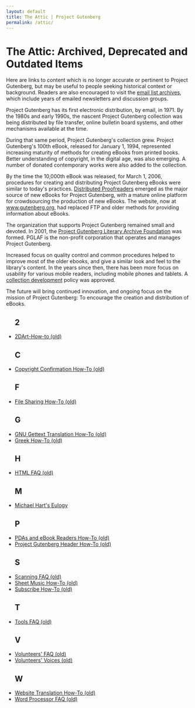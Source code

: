 ```yaml
---
layout: default
title: The Attic | Project Gutenberg
permalink: /attic/
---
```


The Attic: Archived, Deprecated and Outdated Items
==================================================

Here are links to content which is no longer accurate or pertinent to Project Gutenberg, but may be useful to people seeking historical context or background. Readers are also encouraged to visit the [email list archives](https://lists.pglaf.org), which include years of emailed newsletters and discussion groups.

Project Gutenberg has its first electronic distribution, by email, in 1971. By the 1980s and early 1990s, the nascent Project Gutenberg collection was being distributed by file transfer, online bulletin board systems, and other mechanisms available at the time.

During that same period, Project Gutenberg's collection grew. Project Gutenberg's 100th eBook, released for January 1, 1994, represented increasing maturity of methods for creating eBooks from printed books. Better understanding of copyright, in the digital age, was also emerging. A number of donated contemporary works were also added to the collection.

By the time the 10,000th eBook was released, for March 1, 2006, procedures for creating and distributing Project Gutenberg eBooks were similar to today's practices. [Distributed Proofreaders](https://www.pgdp.net) emerged as the major source of new eBooks for Project Gutenberg, with a mature online platform for crowdsourcing the production of new eBooks. The website, now at www.gutenberg.org, had replaced FTP and older methods for providing information about eBooks. 

The organization that supports Project Gutenberg remained small and devoted. In 2001, the [Project Gutenberg Literary Archive Foundation](https://www.pglaf.org) was formed. PGLAF is the non-profit corporation that operates and manages Project Gutenberg.

Increased focus on quality control and common procedures helped to improve most of the older ebooks, and give a similar look and feel to the library's content. In the years since then, there has been more focus on usability for various mobile readers, including mobile phones and tablets. A [collection development](/policy/collection_development.html) policy was approved.

The future will bring continued innovation, and ongoing focus on the mission of Project Gutenberg: To encourage the creation and distribution of eBooks.


 <div class="bookshelves ">
    <ul>
      <h2>2</h2>
       <li><a href="/attic/2DArt.html">2DArt-How-to (old)</a></li>
      <h2>C</h2>
       <li><a href="/attic/copyright_confirmation.html">Copyright Confirmation How-To (old)</a></li>
      <h2>F</h2>
       <li><a href="/attic/file_sharing.html">File Sharing How-To (old)</a></li>
      <h2>G</h2>
       <li><a href="/attic/gnu_gettext_translation.html">GNU Gettext Translation How-To (old)</a></li>
       <li><a href="/attic/greek_how_to.html">Greek How-To (old)</a></li>
      <h2>H</h2>
       <li><a href="/attic/html_faq.html">HTML FAQ (old)</a></li>
      <h2>M</h2>
       <li><a href="/attic/hart.html">Michael Hart's Eulogy</a></li>
      <h2>P</h2>
       <li><a href="/attic/pdas_ebook_readers.html">PDAs and eBook Readers How-To (old)</a></li>
       <li><a href="/attic/project_gutenberg_header.html">Project Gutenberg Header How-To (old)</a></li>
      <h2>S</h2>
       <li><a href="/attic/scanning_faq.html">Scanning FAQ (old)</a></li>
       <li><a href="/attic/sheet_music.html">Sheet Music How-To (old)</a></li>
       <li><a href="/help/subscribe_how_to.html">Subscribe How-To (old)</a></li>
      <h2>T</h2>
       <li><a href="/attic/tools_faq.html">Tools FAQ (old)</a></li>
      <h2>V</h2>
       <li><a href="/attic/volunteers_faq.html">Volunteers' FAQ (old)</a></li>
       <li><a href="/attic/volunteers_voices.html">Volunteers' Voices (old)</a></li>
      <h2>W</h2>
       <li><a href="/attic/website_translation.html">Website Translation How-To (old)</a></li>
       <li><a href="/attic/word_processor_faq.html">Word Processor FAQ (old)</a></li>
    </ul>
  </div>

